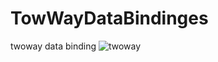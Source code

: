 # TowWayDataBindinges
twoway data binding
![twoway](https://github.com/Arjun-00/TowWayDataBindinges/assets/76726126/54eed08e-858b-468f-80f6-1b6f09e93877)
